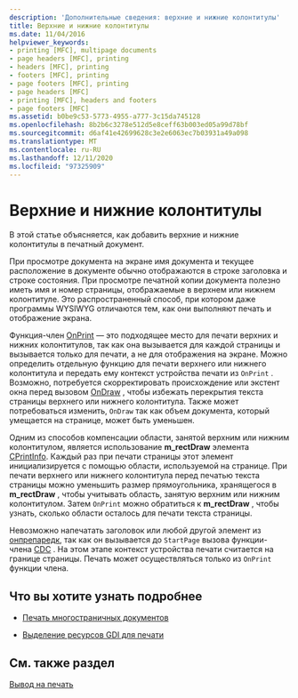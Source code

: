 ```yaml
---
description: 'Дополнительные сведения: верхние и нижние колонтитулы'
title: Верхние и нижние колонтитулы
ms.date: 11/04/2016
helpviewer_keywords:
- printing [MFC], multipage documents
- page headers [MFC], printing
- headers [MFC], printing
- footers [MFC], printing
- page footers [MFC], printing
- page headers [MFC]
- printing [MFC], headers and footers
- page footers [MFC]
ms.assetid: b0be9c53-5773-4955-a777-3c15da745128
ms.openlocfilehash: 8b2b6c3278e512d5e8ceff63b003ed05a99d78bf
ms.sourcegitcommit: d6af41e42699628c3e2e6063ec7b03931a49a098
ms.translationtype: MT
ms.contentlocale: ru-RU
ms.lasthandoff: 12/11/2020
ms.locfileid: "97325909"
---
```

# <a name="headers-and-footers"></a>Верхние и нижние колонтитулы

В этой статье объясняется, как добавить верхние и нижние колонтитулы в печатный документ.

При просмотре документа на экране имя документа и текущее расположение в документе обычно отображаются в строке заголовка и строке состояния. При просмотре печатной копии документа полезно иметь имя и номер страницы, отображаемые в верхнем или нижнем колонтитуле. Это распространенный способ, при котором даже программы WYSIWYG отличаются тем, как они выполняют печать и отображение экрана.

Функция-член [OnPrint](reference/cview-class.md#onprint) — это подходящее место для печати верхних и нижних колонтитулов, так как она вызывается для каждой страницы и вызывается только для печати, а не для отображения на экране. Можно определить отдельную функцию для печати верхнего или нижнего колонтитула и передать ему контекст устройства печати из `OnPrint` . Возможно, потребуется скорректировать происхождение или экстент окна перед вызовом [OnDraw](reference/cview-class.md#ondraw) , чтобы избежать перекрытия текста страницы верхнего или нижнего колонтитула. Также может потребоваться изменить, `OnDraw` так как объем документа, который умещается на странице, может быть уменьшен.

Одним из способов компенсации области, занятой верхним или нижним колонтитулом, является использование **m_rectDraw** элемента [CPrintInfo](reference/cprintinfo-structure.md). Каждый раз при печати страницы этот элемент инициализируется с помощью области, используемой на странице. При печати верхнего или нижнего колонтитула перед печатью текста страницы можно уменьшить размер прямоугольника, хранящегося в **m_rectDraw** , чтобы учитывать область, занятую верхним или нижним колонтитулом. Затем `OnPrint` можно обратиться к **m_rectDraw** , чтобы узнать, сколько области осталось для печати текста страницы.

Невозможно напечатать заголовок или любой другой элемент из [онпрепаредк](reference/cview-class.md#onpreparedc), так как он вызывается до `StartPage` вызова функции-члена [CDC](reference/cdc-class.md) . На этом этапе контекст устройства печати считается на границе страницы. Печать может осуществляться только из `OnPrint` функции члена.

## <a name="what-do-you-want-to-know-more-about"></a>Что вы хотите узнать подробнее

- [Печать многостраничных документов](multipage-documents.md)

- [Выделение ресурсов GDI для печати](allocating-gdi-resources.md)

## <a name="see-also"></a>См. также раздел

[Вывод на печать](printing.md)
